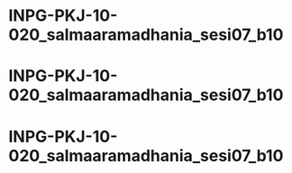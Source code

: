 # INPG-PKJ-10-020_salmaaramadhania_sesi07_b10
# INPG-PKJ-10-020_salmaaramadhania_sesi07_b10
# INPG-PKJ-10-020_salmaaramadhania_sesi07_b10
